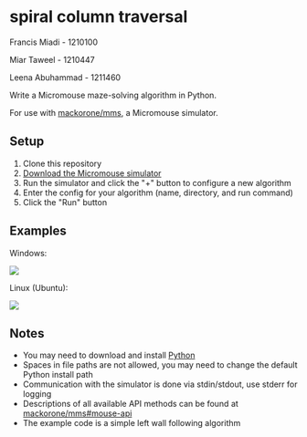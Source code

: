 # spiral column traversal
Francis Miadi - 1210100

Miar Taweel - 1210447

Leena Abuhammad - 1211460


Write a Micromouse maze-solving algorithm in Python.

For use with [mackorone/mms](https://github.com/mackorone/mms), a Micromouse simulator.

## Setup

1. Clone this repository
1. [Download the Micromouse simulator](https://github.com/mackorone/mms#download)
1. Run the simulator and click the "+" button to configure a new algorithm
1. Enter the config for your algorithm (name, directory, and run command)
1. Click the "Run" button

## Examples

Windows:

![](https://github.com/mackorone/mms-python/blob/master/config-windows.png)

Linux (Ubuntu):

![](https://github.com/mackorone/mms-python/blob/master/config-linux.png)

## Notes

- You may need to download and install [Python](https://www.python.org/downloads/)
- Spaces in file paths are not allowed, you may need to change the default Python install path
- Communication with the simulator is done via stdin/stdout, use stderr for logging
- Descriptions of all available API methods can be found at [mackorone/mms#mouse-api](https://github.com/mackorone/mms#mouse-api)
- The example code is a simple left wall following algorithm
